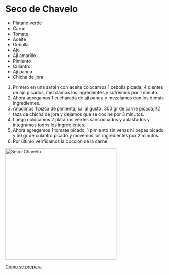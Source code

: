 # Seco de Chavelo
- Platano verde
- Carne
- Tomate
- Aceite
- Cebolla
- Ajo
- Aji amarillo
- Pimiento
- Culantro
- Ají panca
- Chicha de jora
 
1. Primero en una sartén con aceite colocamos 1 cebolla picada, 4 dientes de ajo picados, mezclamos los ingredientes y sofreímos por 1 minuto.
2. Ahora agregamos 1 cucharada de ají panca y mezclamos con los demás ingredientes.
3. Añadimos 1 pizca de pimienta, sal al gusto, 300 gr de carne picada,1/2 taza de chicha de jora y dejamos que se cocine por 3 minutos.
4. Luego colocamos 2 plátanos verdes sancochados y aplastados y integramos todos los ingredientes.
5. Ahora agregamos 1 tomate picado, 1 pimiento sin venas ni pepas picado y 50 gr de culantro picado y movemos los ingredientes por 2 minutos.
6. Por último verificamos la cocción de la carne.
 
<img src="https://i.ytimg.com/vi/Pw9bNnx9iZA/maxresdefault.jpg" alt="Seco-Chavelo" height="350" />

[Cómo se prepara](https://www.youtube.com/watch?v=OYI_va8IHrg)
